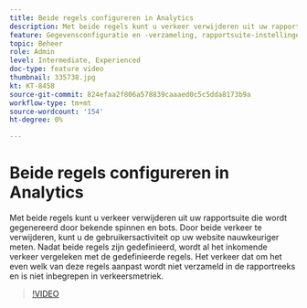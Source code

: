 ```yaml
---
title: Beide regels configureren in Analytics
description: Met beide regels kunt u verkeer verwijderen uit uw rapportsuite die wordt gegenereerd door bekende spinnen en bots. Door beide verkeer te verwijderen, kunt u de gebruikersactiviteit op uw website nauwkeuriger meten. Nadat beide regels zijn gedefinieerd, wordt al het inkomende verkeer vergeleken met de gedefinieerde regels. Het verkeer dat om het even welk van deze regels aanpast wordt niet verzameld in de rapportreeks en is niet inbegrepen in verkeersmetriek.
feature: Gegevensconfiguratie en -verzameling, rapportsuite-instellingen
topic: Beheer
role: Admin
level: Intermediate, Experienced
doc-type: feature video
thumbnail: 335738.jpg
kt: KT-8458
source-git-commit: 824efaa2f806a578839caaaed0c5c5dda8173b9a
workflow-type: tm+mt
source-wordcount: '154'
ht-degree: 0%

---
```



# Beide regels configureren in Analytics

Met beide regels kunt u verkeer verwijderen uit uw rapportsuite die wordt gegenereerd door bekende spinnen en bots. Door beide verkeer te verwijderen, kunt u de gebruikersactiviteit op uw website nauwkeuriger meten. Nadat beide regels zijn gedefinieerd, wordt al het inkomende verkeer vergeleken met de gedefinieerde regels. Het verkeer dat om het even welk van deze regels aanpast wordt niet verzameld in de rapportreeks en is niet inbegrepen in verkeersmetriek.

>[!VIDEO](https://video.tv.adobe.com/v/335738/?quality=12&learn=on)